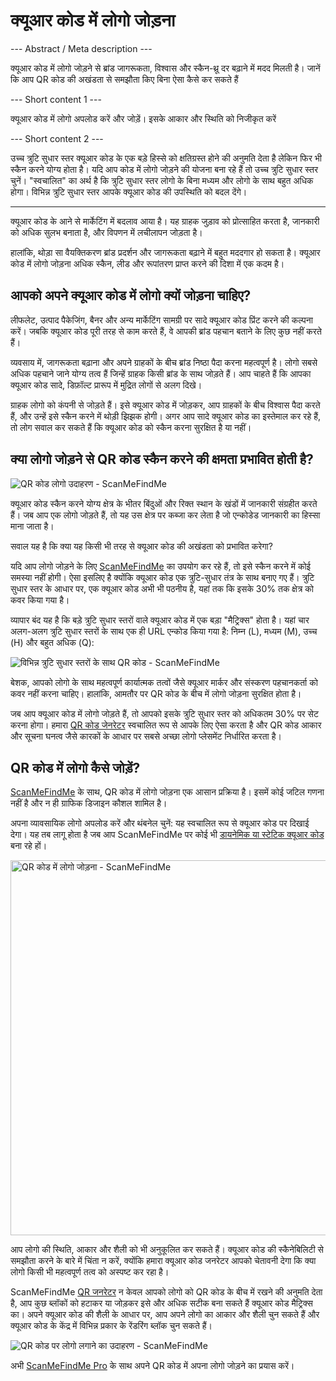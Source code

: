 <h1>क्यूआर कोड में लोगो जोड़ना</h1>

--- Abstract / Meta description ---

क्यूआर कोड में लोगो जोड़ने से ब्रांड जागरूकता, विश्वास और स्कैन-थ्रू दर बढ़ाने में मदद मिलती है। जानें कि आप QR कोड की अखंडता से समझौता किए बिना ऐसा कैसे कर सकते हैं

--- Short content 1 ---

क्यूआर कोड में लोगो अपलोड करें और जोड़ें। इसके आकार और स्थिति को निजीकृत करें

--- Short content 2 ---

उच्च त्रुटि सुधार स्तर क्यूआर कोड के एक बड़े हिस्से को क्षतिग्रस्त होने की अनुमति देता है लेकिन फिर भी स्कैन करने योग्य होता है। यदि आप कोड में लोगो जोड़ने की योजना बना रहे हैं तो उच्च त्रुटि सुधार स्तर चुनें। "स्वचालित" का अर्थ है कि त्रुटि सुधार स्तर लोगो के बिना मध्यम और लोगो के साथ बहुत अधिक होगा। विभिन्न त्रुटि सुधार स्तर आपके क्यूआर कोड की उपस्थिति को बदल देंगे।

----------

<p>क्यूआर कोड के आने से मार्केटिंग में बदलाव आया है। यह ग्राहक जुड़ाव को प्रोत्साहित करता है, जानकारी को अधिक सुलभ बनाता है, और विपणन में लचीलापन जोड़ता है। </p>

<p>हालांकि, थोड़ा सा वैयक्तिकरण ब्रांड प्रदर्शन और जागरूकता बढ़ाने में बहुत मददगार हो सकता है। क्यूआर कोड में लोगो जोड़ना अधिक स्कैन, लीड और रूपांतरण प्राप्त करने की दिशा में एक कदम है। </p>

<h2> आपको अपने क्यूआर कोड में लोगो क्यों जोड़ना चाहिए?</h2>

<p>लीफलेट, उत्पाद पैकेजिंग, बैनर और अन्य मार्केटिंग सामग्री पर सादे क्यूआर कोड प्रिंट करने की कल्पना करें। जबकि क्यूआर कोड पूरी तरह से काम करते हैं, वे आपकी ब्रांड पहचान बताने के लिए कुछ नहीं करते हैं।</p>

<p>व्यवसाय में, जागरूकता बढ़ाना और अपने ग्राहकों के बीच ब्रांड निष्ठा पैदा करना महत्वपूर्ण है। लोगो सबसे अधिक पहचाने जाने योग्य तत्व हैं जिन्हें ग्राहक किसी ब्रांड के साथ जोड़ते हैं। आप चाहते हैं कि आपका क्यूआर कोड सादे, डिफ़ॉल्ट प्रारूप में मुद्रित लोगों से अलग दिखे।</p>

<p>ग्राहक लोगो को कंपनी से जोड़ते हैं। इसे क्यूआर कोड में जोड़कर, आप ग्राहकों के बीच विश्वास पैदा करते हैं, और उन्हें इसे स्कैन करने में थोड़ी झिझक होगी। अगर आप सादे क्यूआर कोड का इस्तेमाल कर रहे हैं, तो लोग सवाल कर सकते हैं कि क्यूआर कोड को स्कैन करना सुरक्षित है या नहीं।</p>

<h2>क्या लोगो जोड़ने से QR कोड स्कैन करने की क्षमता प्रभावित होती है?</h2>

<p वर्ग = "छवि धारक">
    <img src="https://media.scanmefindme.com/blog/about_logos/files/img 1 - logo.png के साथ qr कोड"
        alt="QR कोड लोगो उदाहरण - ScanMeFindMe">
</p>

<p>क्यूआर कोड स्कैन करने योग्य क्षेत्र के भीतर बिंदुओं और रिक्त स्थान के खंडों में जानकारी संग्रहीत करते हैं। जब आप एक लोगो जोड़ते हैं, तो यह उस क्षेत्र पर कब्जा कर लेता है जो एन्कोडेड जानकारी का हिस्सा माना जाता है।</p>

<p>सवाल यह है कि क्या यह किसी भी तरह से क्यूआर कोड की अखंडता को प्रभावित करेगा?</p>

<p>यदि आप लोगो जोड़ने के लिए <a href="#static:url" title="QR कोड जनरेटर ScanMeFindMe">ScanMeFindMe</a> का उपयोग कर रहे हैं, तो इसे स्कैन करने में कोई समस्या नहीं होगी। ऐसा इसलिए है क्योंकि क्यूआर कोड एक त्रुटि-सुधार तंत्र के साथ बनाए गए हैं। त्रुटि सुधार स्तर के आधार पर, एक क्यूआर कोड अभी भी पठनीय है, यहां तक कि इसके 30% तक क्षेत्र को कवर किया गया है।</p>

<p>व्यापार बंद यह है कि बड़े त्रुटि सुधार स्तरों वाले क्यूआर कोड में एक बड़ा "मैट्रिक्स" होता है। यहां चार अलग-अलग त्रुटि सुधार स्तरों के साथ एक ही URL एन्कोड किया गया है: निम्न (L), मध्यम (M), उच्च (H) और बहुत अधिक (Q):</p>

<p वर्ग = "छवि धारक">
    <img src="https://media.scanmefindme.com/blog/about_logos/files/img 2 - diff matrix.png"
        alt="विभिन्न त्रुटि सुधार स्तरों के साथ QR कोड - ScanMeFindMe">
</p>

<p>बेशक, आपको लोगो के साथ महत्वपूर्ण कार्यात्मक तत्वों जैसे क्यूआर मार्कर और संस्करण पहचानकर्ता को कवर नहीं करना चाहिए। हालांकि, आमतौर पर QR कोड के बीच में लोगो जोड़ना सुरक्षित होता है।</p>

<p>जब आप क्यूआर कोड में लोगो जोड़ते हैं, तो आपको इसके त्रुटि सुधार स्तर को अधिकतम 30% पर सेट करना होगा। हमारा <a href="#static:url">QR कोड जेनरेटर</a> स्वचालित रूप से आपके लिए ऐसा करता है और QR कोड आकार और सूचना घनत्व जैसे कारकों के आधार पर सबसे अच्छा लोगो प्लेसमेंट निर्धारित करता है।</p>

<h2> QR कोड में लोगो कैसे जोड़ें?</h2>

<p><a href="#static:url" title="लोगो को QR कोड में जोड़ें">ScanMeFindMe</a> के साथ, QR कोड में लोगो जोड़ना एक आसान प्रक्रिया है। इसमें कोई जटिल गणना नहीं है और न ही ग्राफिक डिजाइन कौशल शामिल है।</p>

<p>अपना व्यावसायिक लोगो अपलोड करें और थंबनेल चुनें: यह स्वचालित रूप से क्यूआर कोड पर दिखाई देगा। यह तब लागू होता है जब आप ScanMeFindMe पर कोई भी <a href="#about:product">डायनेमिक या स्टेटिक क्यूआर कोड</a> बना रहे हों।</p>

<p वर्ग = "छवि धारक">
    <img src="https://media.scanmefindme.com/blog/about_logos/files/img 3 - logo.png जोड़ना" width="600"
        alt="QR कोड में लोगो जोड़ना - ScanMeFindMe">
</p>

<p>आप लोगो की स्थिति, आकार और शैली को भी अनुकूलित कर सकते हैं। क्यूआर कोड की स्कैनेबिलिटी से समझौता करने के बारे में चिंता न करें, क्योंकि हमारा क्यूआर कोड जनरेटर आपको चेतावनी देगा कि क्या लोगो किसी भी महत्वपूर्ण तत्व को अस्पष्ट कर रहा है।</p>

<p>ScanMeFindMe <a href="#static:url">QR जनरेटर</a> न केवल आपको लोगो को QR कोड के बीच में रखने की अनुमति देता है, आप कुछ ब्लॉकों को हटाकर या जोड़कर इसे और अधिक सटीक बना सकते हैं क्यूआर कोड मैट्रिक्स का। अपने क्यूआर कोड की शैली के आधार पर, आप अपने लोगो का आकार और शैली चुन सकते हैं और क्यूआर कोड के केंद्र में विभिन्न प्रकार के रेंडरिंग ब्लॉक चुन सकते हैं।</p>

<p वर्ग = "छवि धारक">
    <img src="https://media.scanmefindme.com/blog/about_logos/files/img 4 - qr.png का केंद्र"
        alt="QR कोड पर लोगो लगाने का उदाहरण - ScanMeFindMe">
</p>

<p>अभी <a href="#pro">ScanMeFindMe Pro</a> के साथ अपने QR कोड में अपना लोगो जोड़ने का प्रयास करें।</p>
